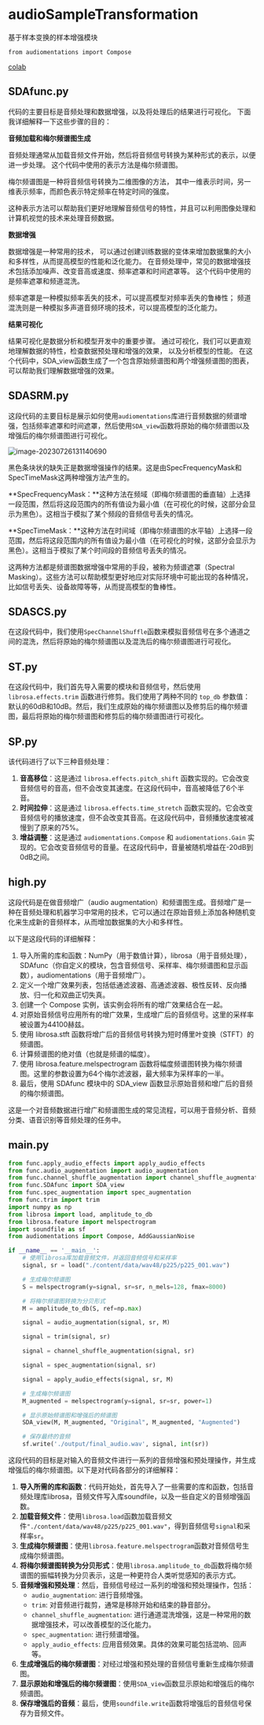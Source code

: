 # audioSampleTransformation

基于样本变换的样本增强模块

```
from audiomentations import Compose
```

[colab](https://colab.research.google.com/github/lucas-fpaiva/survey-audio-aug/blob/main/survey_aug.ipynb#scrollTo=7NLp7EUxrEh-)

## SDAfunc.py

代码的主要目标是音频处理和数据增强，以及将处理后的结果进行可视化。
下面我详细解释一下这些步骤的目的：

**音频加载和梅尔频谱图生成**

音频处理通常从加载音频文件开始，然后将音频信号转换为某种形式的表示，以便进一步处理。
这个代码中使用的表示方法是梅尔频谱图。

梅尔频谱图是一种将音频信号转换为二维图像的方法，
其中一维表示时间，另一维表示频率，而颜色表示特定频率在特定时间的强度。

这种表示方法可以帮助我们更好地理解音频信号的特性，并且可以利用图像处理和计算机视觉的技术来处理音频数据。

**数据增强**

数据增强是一种常用的技术，
可以通过创建训练数据的变体来增加数据集的大小和多样性，从而提高模型的性能和泛化能力。
在音频处理中，常见的数据增强技术包括添加噪声、改变音高或速度、频率遮罩和时间遮罩等。
这个代码中使用的是频率遮罩和频道混洗。

频率遮罩是一种模拟频率丢失的技术，可以提高模型对频率丢失的鲁棒性；
频道混洗则是一种模拟多声道音频环境的技术，可以提高模型的泛化能力。

**结果可视化**

结果可视化是数据分析和模型开发中的重要步骤。
通过可视化，我们可以更直观地理解数据的特性，检查数据预处理和增强的效果， 以及分析模型的性能。
在这个代码中，SDA_view函数生成了一个包含原始频谱图和两个增强频谱图的图表， 可以帮助我们理解数据增强的效果。

## SDASRM.py

这段代码的主要目标是展示如何使用`audiomentations`库进行音频数据的频谱增强，包括频率遮罩和时间遮罩，然后使用`SDA_view`函数将原始的梅尔频谱图以及增强后的梅尔频谱图进行可视化。

![image-20230726131140690](C:\Users\79355\AppData\Roaming\Typora\typora-user-images\image-20230726131140690.png)

黑色条块状的缺失正是数据增强操作的结果。这是由SpecFrequencyMask和SpecTimeMask这两种增强方法产生的。

**SpecFrequencyMask：**这种方法在频域（即梅尔频谱图的垂直轴）上选择一段范围，然后将这段范围内的所有值设为最小值（在可视化的时候，这部分会显示为黑色）。这相当于模拟了某个频段的音频信号丢失的情况。

**SpecTimeMask：**这种方法在时间域（即梅尔频谱图的水平轴）上选择一段范围，然后将这段范围内的所有值设为最小值（在可视化的时候，这部分会显示为黑色）。这相当于模拟了某个时间段的音频信号丢失的情况。

这两种方法都是频谱图数据增强中常用的手段，被称为频谱遮罩（Spectral Masking）。这些方法可以帮助模型更好地应对实际环境中可能出现的各种情况，比如信号丢失、设备故障等等，从而提高模型的鲁棒性。

## SDASCS.py

在这段代码中，我们使用`SpecChannelShuffle`函数来模拟音频信号在多个通道之间的混洗，然后将原始的梅尔频谱图以及混洗后的梅尔频谱图进行可视化。

## ST.py

在这段代码中，我们首先导入需要的模块和音频信号，然后使用 `librosa.effects.trim` 函数进行修剪。我们使用了两种不同的 `top_db` 参数值：默认的60dB和10dB。然后，我们生成原始的梅尔频谱图以及修剪后的梅尔频谱图，最后将原始的梅尔频谱图和修剪后的梅尔频谱图进行可视化。

## SP.py

该代码进行了以下三种音频处理：

1. **音高移位**：这是通过 `librosa.effects.pitch_shift` 函数实现的。它会改变音频信号的音高，但不会改变其速度。在这段代码中，音高被降低了6个半音。
2. **时间拉伸**：这是通过 `librosa.effects.time_stretch` 函数实现的。它会改变音频信号的播放速度，但不会改变其音高。在这段代码中，音频播放速度被减慢到了原来的75%。
3. **增益调整**：这是通过 `audiomentations.Compose` 和 `audiomentations.Gain` 实现的。它会改变音频信号的音量。在这段代码中，音量被随机增益在-20dB到0dB之间。

## high.py

这段代码是在做音频增广（audio augmentation）和频谱图生成。音频增广是一种在音频处理和机器学习中常用的技术，它可以通过在原始音频上添加各种随机变化来生成新的音频样本，从而增加数据集的大小和多样性。

以下是这段代码的详细解释：

1. 导入所需的库和函数：NumPy（用于数值计算），librosa（用于音频处理），SDAfunc（你自定义的模块，包含音频信号、采样率、梅尔频谱图和显示函数），audiomentations（用于音频增广）。
2. 定义一个增广效果列表，包括低通滤波器、高通滤波器、极性反转、反向播放、归一化和双曲正切失真。
3. 创建一个 Compose 实例，该实例会将所有的增广效果结合在一起。
4. 对原始音频信号应用所有的增广效果，生成增广后的音频信号。这里的采样率被设置为44100赫兹。
5. 使用 librosa.stft 函数将增广后的音频信号转换为短时傅里叶变换（STFT）的频谱图。
6. 计算频谱图的绝对值（也就是频谱的幅度）。
7. 使用 librosa.feature.melspectrogram 函数将幅度频谱图转换为梅尔频谱图。这里的参数设置为64个梅尔滤波器，最大频率为采样率的一半。
8. 最后，使用 SDAfunc 模块中的 SDA_view 函数显示原始音频和增广后的音频的梅尔频谱图。

这是一个对音频数据进行增广和频谱图生成的常见流程，可以用于音频分析、音频分类、语音识别等音频处理的任务中。

## main.py

```python
from func.apply_audio_effects import apply_audio_effects
from func.audio_augmentation import audio_augmentation
from func.channel_shuffle_augmentation import channel_shuffle_augmentation
from func.SDAfunc import SDA_view
from func.spec_augmentation import spec_augmentation
from func.trim import trim
import numpy as np
from librosa import load, amplitude_to_db
from librosa.feature import melspectrogram
import soundfile as sf
from audiomentations import Compose, AddGaussianNoise

if __name__ == '__main__':
    # 使用librosa库加载音频文件，并返回音频信号和采样率
    signal, sr = load("./content/data/wav48/p225/p225_001.wav")

    # 生成梅尔频谱图
    S = melspectrogram(y=signal, sr=sr, n_mels=128, fmax=8000)

    # 将梅尔频谱图转换为分贝形式
    M = amplitude_to_db(S, ref=np.max)

    signal = audio_augmentation(signal, sr, M)

    signal = trim(signal, sr)

    signal = channel_shuffle_augmentation(signal, sr)

    signal = spec_augmentation(signal, sr)

    signal = apply_audio_effects(signal, sr, M)

    # 生成梅尔频谱图
    M_augmented = melspectrogram(y=signal, sr=sr, power=1)

    # 显示原始频谱图和增强后的频谱图
    SDA_view(M, M_augmented, "Original", M_augmented, "Augmented")

    # 保存最终的音频
    sf.write('./output/final_audio.wav', signal, int(sr))

```

这段代码的目标是对输入的音频文件进行一系列的音频增强和预处理操作，并生成增强后的梅尔频谱图。以下是对代码各部分的详细解释：

1. **导入所需的库和函数**：代码开始处，首先导入了一些需要的库和函数，包括音频处理库librosa，音频文件写入库soundfile，以及一些自定义的音频增强函数。
2. **加载音频文件**：使用`librosa.load`函数加载音频文件`"./content/data/wav48/p225/p225_001.wav"`，得到音频信号`signal`和采样率`sr`。
3. **生成梅尔频谱图**：使用`librosa.feature.melspectrogram`函数对音频信号生成梅尔频谱图。
4. **将梅尔频谱图转换为分贝形式**：使用`librosa.amplitude_to_db`函数将梅尔频谱图的振幅转换为分贝表示，这是一种更符合人类听觉感知的表示方式。
5. **音频增强和预处理**：然后，音频信号经过一系列的增强和预处理操作，包括：
   - `audio_augmentation`: 进行音频增强。
   - `trim`: 对音频进行裁剪，通常是移除开始和结束的静音部分。
   - `channel_shuffle_augmentation`: 进行通道混洗增强，这是一种常用的数据增强技术，可以改善模型的泛化能力。
   - `spec_augmentation`: 进行频谱增强。
   - `apply_audio_effects`: 应用音频效果。具体的效果可能包括混响、回声等。
6. **生成增强后的梅尔频谱图**：对经过增强和预处理的音频信号重新生成梅尔频谱图。
7. **显示原始和增强后的梅尔频谱图**：使用`SDA_view`函数显示原始和增强后的梅尔频谱图。
8. **保存增强后的音频**：最后，使用`soundfile.write`函数将增强后的音频信号保存为音频文件。

